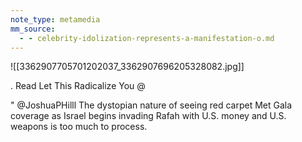 ```yaml
---
note_type: metamedia
mm_source:
  - - celebrity-idolization-represents-a-manifestation-o.md
---
```


![[3362907705701202037_3362907696205328082.jpg]]

. Read Let This Radicalize You @

" @JoshuaPHilll
The dystopian nature of seeing red
carpet Met Gala coverage as Israel
begins invading Rafah with U.S. money
and U.S. weapons is too much to
process.

